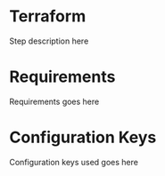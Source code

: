 # Terraform

Step description here

# Requirements

Requirements goes here

# Configuration Keys

Configuration keys used goes here
